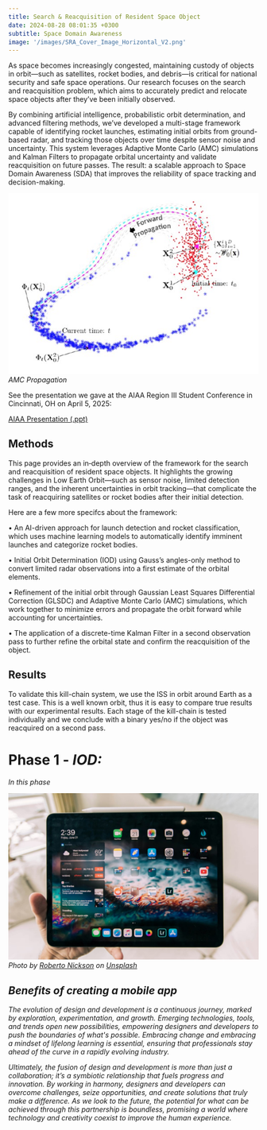 ```yaml
---
title: Search & Reacquisition of Resident Space Object
date: 2024-08-28 08:01:35 +0300
subtitle: Space Domain Awareness
image: '/images/SRA_Cover_Image_Horizontal_V2.png'
---
```

As space becomes increasingly congested, maintaining custody of objects in orbit—such as satellites, rocket bodies, and debris—is critical for national security and safe space operations. Our research focuses on the search and reacquisition problem, which aims to accurately predict and relocate space objects after they’ve been initially observed.

By combining artificial intelligence, probabilistic orbit determination, and advanced filtering methods, we’ve developed a multi-stage framework capable of identifying rocket launches, estimating initial orbits from ground-based radar, and tracking those objects over time despite sensor noise and uncertainty. This system leverages Adaptive Monte Carlo (AMC) simulations and Kalman Filters to propagate orbital uncertainty and validate reacquisition on future passes. The result: a scalable approach to Space Domain Awareness (SDA) that improves the reliability of space tracking and decision-making.

<div class="gallery-box">
  <div class="gallery gallery-columns-2">
    <img src="/images/AMC_prop.jpg" loading="lazy" alt="Project">
  </div>
  <em>AMC Propagation</em>
</div>

See the presentation we gave at the AIAA Region III Student Conference in Cincinnati, OH on April 5, 2025:
<p>
  <a href="/files/AIAA Presentation V2.pptx" target="_blank">
    <i class="fa fa-file-pdf-o"></i> AIAA Presentation (.ppt)
  </a>
</p>

## Methods

This page provides an in‐depth overview of the framework for the search and reacquisition of resident space objects. It highlights the growing challenges in Low Earth Orbit—such as sensor noise, limited detection ranges, and the inherent uncertainties in orbit tracking—that complicate the task of reacquiring satellites or rocket bodies after their initial detection.

Here are a few more specifcs about the framework:

• An AI-driven approach for launch detection and rocket classification, which uses machine learning models to automatically identify imminent launches and categorize rocket bodies.

• Initial Orbit Determination (IOD) using Gauss’s angles-only method to convert limited radar observations into a first estimate of the orbital elements.

• Refinement of the initial orbit through Gaussian Least Squares Differential Correction (GLSDC) and Adaptive Monte Carlo (AMC) simulations, which work together to minimize errors and propagate the orbit forward while accounting for uncertainties.

• The application of a discrete-time Kalman Filter in a second observation pass to further refine the orbital state and confirm the reacquisition of the object.

## Results

To validate this kill-chain system, we use the ISS in orbit around Earth as a test case. This is a well known orbit, thus it is easy to compare true results with our experimental results. Each stage of the kill-chain is tested individually and we conclude with a binary yes/no if the object was reacquired on a second pass.

# Phase 1 - <em>IOD<em>:
In this phase


<div class="gallery-box">
  <div class="gallery">
    <img src="/images/project-example-5.jpg" loading="lazy" alt="Project">
  </div>
  <em>Photo by <a href="https://unsplash.com/@rpnickson">Roberto Nickson</a> on <a href="https://unsplash.com/">Unsplash</a></em>
</div>

## Benefits of creating a mobile app

The evolution of design and development is a continuous journey, marked by exploration, experimentation, and growth. Emerging technologies, tools, and trends open new possibilities, empowering designers and developers to push the boundaries of what's possible. Embracing change and embracing a mindset of lifelong learning is essential, ensuring that professionals stay ahead of the curve in a rapidly evolving industry.

Ultimately, the fusion of design and development is more than just a collaboration; it’s a symbiotic relationship that fuels progress and innovation. By working in harmony, designers and developers can overcome challenges, seize opportunities, and create solutions that truly make a difference. As we look to the future, the potential for what can be achieved through this partnership is boundless, promising a world where technology and creativity coexist to improve the human experience.
